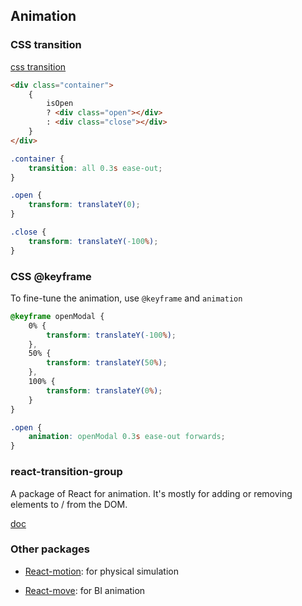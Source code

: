 ## Animation

### CSS transition

[css transition](https://developer.mozilla.org/en-US/docs/Web/CSS/CSS_Transitions/Using_CSS_transitions)

```html
<div class="container">
    {
        isOpen
        ? <div class="open"></div>
        : <div class="close"></div>
    }
</div>
```

```css
.container {
    transition: all 0.3s ease-out;
}

.open {
    transform: translateY(0);
}

.close {
    transform: translateY(-100%);
}
```

### CSS @keyframe

To fine-tune the animation, use `@keyframe` and `animation`

```css
@keyframe openModal {
    0% {
        transform: translateY(-100%);
    },
    50% {
        transform: translateY(50%);
    },
    100% {
        transform: translateY(0%);
    }
}
```

```css
.open {
    animation: openModal 0.3s ease-out forwards;
}
```

### react-transition-group

A package of React for animation. It's mostly for adding or removing elements to / from the DOM.

[doc](http://reactcommunity.org/react-transition-group/)

### Other packages

* [React-motion](https://github.com/chenglou/react-motion): for physical simulation

* [React-move](https://react-move.js.org/#/): for BI animation